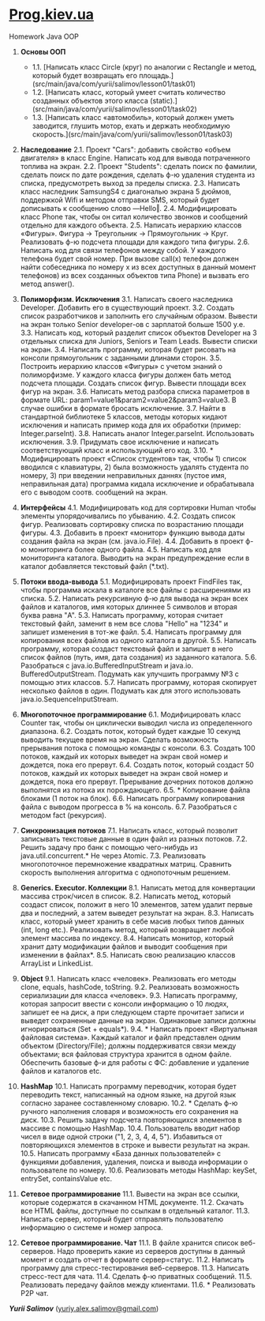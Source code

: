 # [Prog.kiev.ua](https://prog.kiev.ua)

Homework Java OOP

1. **Основы ООП**
    <ul>
    <li>1.1. [Написать класс Circle (круг) по аналогии с Rectangle и метод, который будет возвращать его площадь.](src/main/java/com/yurii/salimov/lesson01/task01)</li>
    <li>1.2. [Написать класс, который умеет считать количество созданных объектов этого класса (static).](src/main/java/com/yurii/salimov/lesson01/task02)</li>
    <li>1.3. [Написать класс «автомобиль», который должен уметь заводится, глушить мотор, ехать и держать необходимую скорость.](src/main/java/com/yurii/salimov/lesson01/task03)</li>
    </ul>
    
2. **Наследование**
    2.1. Проект "Cars": добавить свойство «объем двигателя» в класс Engine. Написать код для вывода потраченного топлива на экран.
    2.2. Проект "Students": сделать поиск по фамилии, сделать поиск по дате рождения, сделать ф-ю удаления студента из списка, предусмотреть выход за пределы списка.
    2.3. Написать класс наследник SamsungS4 с диагональю экрана 5 дюймов, поддержкой Wifi и методом отправки SMS, который будет дописывать к сообщению слово ―Hello‖.
    2.4. Модифицировать класс Phone так, чтобы он ситал количество звонков и сообщений отдельно для каждого объекта.
    2.5. Написать иерархию классов «Фигуры». Фигура → Треугольник → Прямоугольник → Круг. Реализовать ф-ю подсчета площади для каждого типа фигуры.
    2.6. Написать код для связи телефонов между собой. У каждого телефона будет свой номер. При вызове call(x) телефон должен найти собеседника по номеру x из всех доступных в данный момент телефонов) из всех созданных объектов типа Phone) и вызвать его метод answer().

3. **Полиморфизм. Исключения**
    3.1. Написать своего наследника Developer. Добавить его в существующий проект.
    3.2. Создать список разработчиков и заполнить его случайным образом. Вывести на экран только Senior developer-ов с зарплатой больше 1500 у.е.
    3.3. Написать код, который разделит список объектов Developer на 3 отдельных списка для Juniors, Seniors и Team Leads. Вывести списки на экран.
    3.4. Написать программу, которая будет рисовать на консоли прямоугольник с заданными длинами сторон.
    3.5. Построить иерархию классов «Фигуры» с учетом знаний о полиморфизме. У каждого класса фигуры должен бать метод подсчета площади. Создать список фигур. Вывести площади всех фигур на экран.
    3.6. Написать метод разбора списка параметров в формате URL: param1=value1&param2=value2&param3=value3. В случае ошибки в формате бросать исключение.
    3.7. Найти в стандартной библиотеке 5 классов, методы которых кидают исключения и написать пример кода для их обработки (пример: Integer.parseInt).
    3.8. Написать аналог Integer.parseInt. Использовать исключения.
    3.9. Придумать свое исключение и написать соответствующий класс и использующий его код.
    3.10. * Модифицировать проект «Список студентов» так, чтобы 1) список вводился с клавиатуры, 2) была возможность удалять студента по номеру, 3) при введении неправильных даннях (пустое имя, неправильная дата) программа кидала исключение и обрабатывала его с выводом соотв. сообщений на экран.

4. **Интерфейсы**
    4.1. Модифицировать код для сортировки Human чтобы элементы упорядочивались по убыванию.
    4.2. Создать список фигур. Реализовать сортировку списка по возрастанию площади фигуры.
    4.3. Добавить в проект «монитор» функцию вывода даты создания файла на экран (см. java.io.File).
    4.4. Добавить в проект ф-ю мониторинга более одного файла.
    4.5. Написать код для мониторинга каталога. Выводить на экран предупреждение если в каталог добавляется текстовый файл (*.txt).

5. **Потоки ввода-вывода**
    5.1. Модифицировать проект FindFiles так, чтобы программа искала в каталоге все файлы с расширениями из списка.
    5.2. Написать рекурсивную ф-ю для вывода на экран всех файлов и каталогов, имя которых длиннее 5 символов и вторая буква равна "A".
    5.3. Написать программу, которая считает текстовый файл, заменит в нем все слова "Hello" на "1234" и запишет изменения в тот-же файл.
    5.4. Написать программу для копирования всех файлов из одного каталога в другой.
    5.5. Написать программу, которая создаст текстовый файл и запишет в него список файлов (путь, имя, дата создания) из заданного каталога.
    5.6. Разобраться с java.io.BufferedInputStream и java.io. BufferedOutputStream. Подумать как улучшить программу №3 с помощью этих классов.
    5.7. Написать программу, которая скопирует несколько файлов в один. Подумать как для этого использовать java.io.SequenceInputStream.

6. **Многопоточное программирование**
    6.1. Модифицировать класс Counter так, чтобы он циклически выводил числа из определенного диапазона.
    6.2. Создать поток, который будет каждые 10 секунд выводить текущее время на экран. Сделать возможность прерывания потока с помощью команды с консоли.
    6.3. Создать 100 потоков, каждый их которых выведет на экран свой номер и дождется, пока его прервут.
    6.4. Создать поток, который создаст 50 потоков, каждый их которых выведет на экран свой номер и дождется, пока его прервут. Прерывание дочерних потоков должно выполнятся из потока их порождающего.
    6.5. * Копирование файла блоками (1 поток на блок).
    6.6. Написать программу копирования файла с выводом прогресса в % на консоль.
    6.7. Разобраться с методом fact (рекурсия).

7. **Синхронизация потоков**
    7.1. Написать класс, который позволит записывать текстовые данные в один файл из разных потоков.
    7.2. Решить задачу про банк с помощью чего-нибудь из java.util.concurrent.* Не через Atomic.
    7.3. Реализовать многопоточное перемножение квадратных матриц. Сравнить скорость выполнения алгоритма с однопоточным решением.

8. **Generics. Executor. Коллекции**
    8.1. Написать метод для конвертации массива строк/чисел в список.
    8.2. Написать метод, который создаст список, положит в него 10 элементов, затем удалит первые два и последний, а затем выведет результат на экран.
    8.3. Написать класс, который умеет хранить в себе масив любых типов данных (int, long etc.). Реализовать метод, который возвращает любой элемент массива по индексу.
    8.4. Написать монитор, который хранит дату модификации файлов и выводит сообщения при изменении в файлах*.
    8.5. Написать свою реализацию классов ArrayList и LinkedList.

9. **Object**
    9.1. Написать класс «человек». Реализовать его методы clone, equals, hashCode, toString.
    9.2. Реализовать возможность сериализации для класса «человек».
    9.3. Написать программу, которая запросит ввести с консоли информацию о 10 людях, запишет ее на диск, а при следующем старте прочитает записи и выведет сохраненные данные на экран. Одинаковые записи должны игнорироваться (Set + equals*).
    9.4. * Написать проект «Виртуальная файловая система». Каждый каталог и файл представлен одним объектом (Directory/File); должны поддерживатся связи между объектами; вся файловая структура хранится в одном файле. Обеспечить базовые ф-и для работы с ФС: добавление и удаление файлов и каталогов etc.

10. **HashMap**
    10.1. Написать программу переводчик, которая будет переводить текст, написанный на одном языке, на другой язык согласно заранее составленному словарю.
    10.2. * Сделать ф-ю ручного наполнения словаря и возможность его сохранения на диск.
    10.3. Решить задачу подсчета повторяющихся элементов в массиве с помощью HashMap.
    10.4. Пользователь вводит набор чисел в виде одной строки ("1, 2, 3, 4, 4, 5"). Избавиться от повторяющихся элементов в строке и вывести результат на экран.
    10.5. Написать программу «База данных пользователей» с функциями добавления, удаления, поиска и вывода информации о пользователе по номеру.
    10.6. Реализовать методы HashMap: keySet, entrySet, containsValue etc.

11. **Сетевое программирование**
    11.1. Вывести на экран все ссылки, которые содержатся в скачанном HTML документе.
    11.2. Скачать все HTML файлы, доступные по ссылкам в отдельный каталог.
    11.3. Написать сервер, который будет отправлять пользователю информацию о системе и номер запроса.

12. **Сетевое программирование. Чат**
    11.1. В файле хранится список веб-серверов. Надо проверить какие из серверов доступны в данный момент и создать отчет в формате сервер=статус.
    11.2. Написать программу для стресс-тестирования веб-серверов.
    11.3. Написать стресс-тест для чата.
    11.4. Сделать ф-ю приватных сообщений.
    11.5. Реализовать передачу файлов между клиентами.
    11.6. * Реализовать P2P чат.


_**Yurii Salimov**_  ([yuriy.alex.salimov@gmail.com](mailto:yuriy.alex.salimov@gmail.com))
